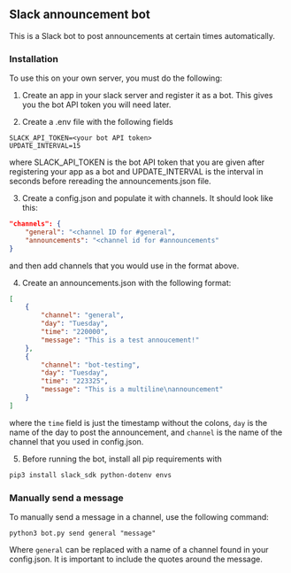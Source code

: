 ## Slack announcement bot

This is a Slack bot to post announcements at certain times automatically.

### Installation

To use this on your own server, you must do the following:

1. Create an app in your slack server and register it as a bot.  This gives you the bot API token you will need later.

2. Create a .env file with the following fields

```env
SLACK_API_TOKEN=<your bot API token>
UPDATE_INTERVAL=15
```

where SLACK_API_TOKEN is the bot API token that you are given after registering your app as a bot and UPDATE_INTERVAL is the interval
in seconds before rereading the announcements.json file.

3. Create a config.json and populate it with channels.  It should look like this:

```json
"channels": {
    "general": "<channel ID for #general",
    "announcements": "<channel id for #announcements"
}
```
and then add channels that you would use in the format above.

4. Create an announcements.json with the following format:

```json
[
    {
        "channel": "general",
        "day": "Tuesday",
        "time": "220000",
        "message": "This is a test annoucement!"
    },
    {
        "channel": "bot-testing",
        "day": "Tuesday",
        "time": "223325",
        "message": "This is a multiline\nannouncement"
    }
]
```

where the `time` field is just the timestamp without the colons, `day` is the name of the day to post the announcement, and `channel` is the name of the channel that you used in config.json.

5. Before running the bot, install all pip requirements with

```bash
pip3 install slack_sdk python-dotenv envs
```

### Manually send a message

To manually send a message in a channel, use the following command:

`python3 bot.py send general "message"`

Where `general` can be replaced with a name of a channel found in your config.json.  It is important to include the quotes around the message.
